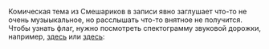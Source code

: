 Комическая тема из Смешариков в записи явно заглушает что-то не очень музыыкальное, но расслышать что-то внятное не получится.
Чтобы узнать флаг, нужно посмотреть спектограмму звуковой дорожки, например, [здесь](https://academo.org/demos/spectrum-analyzer/) или [здесь](http://convert.ing-now.com/audio-spectrogram-creator/):

